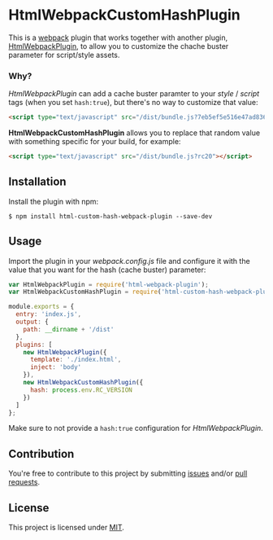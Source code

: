 # HtmlWebpackCustomHashPlugin

This is a [webpack](http://webpack.github.io/) plugin that works together with another plugin,
[HtmlWebpackPlugin](https://github.com/jantimon/html-webpack-plugin), 
to allow you to customize the chache buster parameter for script/style assets.

### Why?

_HtmlWebpackPlugin_ can add a cache buster paramter to your _style_ / _script_ tags (when you set `hash:true`),
but there's no way to customize that value:

```html
<script type="text/javascript" src="/dist/bundle.js?7eb5ef5e516e47ad8364"></script>
```

__HtmlWebpackCustomHashPlugin__ allows you to replace that random value with something specific for your build, for example:
```html
<script type="text/javascript" src="/dist/bundle.js?rc20"></script>
```

## Installation
Install the plugin with npm:
```shell
$ npm install html-custom-hash-webpack-plugin --save-dev
```

## Usage

Import the plugin in your _webpack.config.js_ file 
and configure it with the value that you want for the hash (cache buster) parameter:

```js
var HtmlWebpackPlugin = require('html-webpack-plugin');
var HtmlWebpackCustomHashPlugin = require('html-custom-hash-webpack-plugin');

module.exports = {
  entry: 'index.js',
  output: {
    path: __dirname + '/dist'
  },
  plugins: [
    new HtmlWebpackPlugin({
      template: './index.html',
      inject: 'body'
    }),
    new HtmlWebpackCustomHashPlugin({
      hash: process.env.RC_VERSION
    })
  ]
};
```

Make sure to not provide a `hash:true` configuration for _HtmlWebpackPlugin_.

## Contribution

You're free to contribute to this project by submitting 
[issues](https://github.com/frontweb/html-custom-hash-webpack-plugin/issues) 
and/or [pull requests](https://github.com/frontweb/html-custom-hash-webpack-plugin/pulls).

##  License

This project is licensed under [MIT](https://github.com/frontweb/html-custom-hash-webpack-plugin/blob/master/LICENSE).
